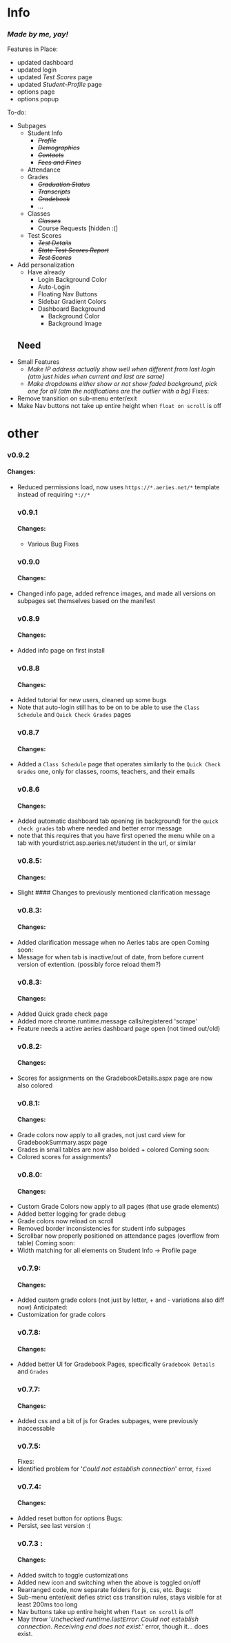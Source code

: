 # Info

### _Made by me, yay!_

Features in Place:

- updated dashboard
- updated login
- updated _Test Scores_ page
- updated _Student-Profile_ page
- options page
- options popup

To-do:

- Subpages
  - Student Info
    - ~~_Profile_~~
    - ~~_Demographics_~~
    - ~~_Contacts_~~
    - ~~_Fees and Fines_~~
  - Attendance
  - Grades
    - ~~_Graduation Status_~~
    - ~~_Transcripts_~~
    - ~~_Gradebook_~~
    - ...
  - Classes
    - ~~_Classes_~~
    - Course Requests [hidden :(]
  - Test Scores
    - ~~_Test Details_~~
    - ~~_State Test Scores Report_~~
    - ~~_Test Scores_~~
- Add personalization
  - Have already
    - Login Background Color
    - Auto-Login
    - Floating Nav Buttons
    - Sidebar Gradient Colors
    - Dashboard Background
      - Background Color
      - Background Image
  ## Need
- Small Features
  - _Make IP address actually show well when different from last login (atm just hides when current and last are same)_
  - _Make dropdowns either show or not show faded background, pick one for all (atm the notifications are the outlier with a bg)_
    Fixes:
- Remove transition on sub-menu enter/exit
- Make Nav buttons not take up entire height when `float on scroll` is off

# other

### v0.9.2

#### Changes:

- Reduced permissions load, now uses `https://*.aeries.net/*` template instead of requiring `*://*`
  ### v0.9.1
  #### Changes:
  - Various Bug Fixes
  ### v0.9.0
  #### Changes:
- Changed info page, added refrence images, and made all versions on subpages set themselves based on the manifest
  ### v0.8.9
  #### Changes:
- Added info page on first install
  ### v0.8.8
  #### Changes:
- Added tutorial for new users, cleaned up some bugs
- Note that auto-login still has to be on to be able to use the `Class Schedule` and `Quick Check Grades` pages
  ### v0.8.7
  #### Changes:
- Added a `Class Schedule` page that operates similarly to the `Quick Check Grades` one, only for classes, rooms, teachers, and their emails
  ### v0.8.6
  #### Changes:
- Added automatic dashboard tab opening (in background) for the `quick check grades` tab where needed and better error message
- note that this requires that you have first opened the menu while on a tab with yourdistrict.asp.aeries.net/student in the url, or similar
  ### v0.8.5:
  #### Changes:
- Slight #### Changes to previously mentioned clarification message
  ### v0.8.3:
  #### Changes:
- Added clarification message when no Aeries tabs are open
  Coming soon:
- Message for when tab is inactive/out of date, from before current version of extention. (possibly force reload them?)
  ### v0.8.3:
  #### Changes:
- Added Quick grade check page
- Added more chrome.runtime.message calls/registered 'scrape'
- Feature needs a active aeries dashboard page open (not timed out/old)
  ### v0.8.2:
  #### Changes:
- Scores for assignments on the GradebookDetails.aspx page are now also colored
  ### v0.8.1:
  #### Changes:
- Grade colors now apply to all grades, not just card view for GradebookSummary.aspx page
- Grades in small tables are now also bolded + colored
  Coming soon:
- Colored scores for assignments?
  ### v0.8.0:
  #### Changes:
- Custom Grade Colors now apply to all pages (that use grade elements)
- Added better logging for grade debug
- Grade colors now reload on scroll
- Removed border inconsistencies for student info subpages
- Scrollbar now properly positioned on attendance pages (overflow from table)
  Coming soon:
- Width matching for all elements on Student Info -> Profile page
  ### v0.7.9:
  #### Changes:
- Added custom grade colors (not just by letter, + and - variations also diff now)
  Anticipated:
- Customization for grade colors
  ### v0.7.8:
  #### Changes:
- Added better UI for Gradebook Pages, specifically `Gradebook Details` and `Grades`
  ### v0.7.7:
  #### Changes:
- Added css and a bit of js for Grades subpages, were previously inaccessable
  ### v0.7.5:
  Fixes:
- Identified problem for '𝘊𝘰𝘶𝘭𝘥 𝘯𝘰𝘵 𝘦𝘴𝘵𝘢𝘣𝘭𝘪𝘴𝘩 𝘤𝘰𝘯𝘯𝘦𝘤𝘵𝘪𝘰𝘯' error, `fixed`
  ### v0.7.4:
  #### Changes:
- Added reset button for options
  Bugs:
- Persist, see last version :(
  ### v0.7.3 :
  #### Changes:
- Added switch to toggle customizations
- Added new icon and switching when the above is toggled on/off
- Rearranged code, now separate folders for js, css, etc.
  Bugs:
- Sub-menu enter/exit defies strict css transition rules, stays visible for at least 200ms too long
- Nav buttons take up entire height when `float on scroll` is off
- May throw '𝘜𝘯𝘤𝘩𝘦𝘤𝘬𝘦𝘥 𝘳𝘶𝘯𝘵𝘪𝘮𝘦.𝘭𝘢𝘴𝘵𝘌𝘳𝘳𝘰𝘳: 𝘊𝘰𝘶𝘭𝘥 𝘯𝘰𝘵 𝘦𝘴𝘵𝘢𝘣𝘭𝘪𝘴𝘩 𝘤𝘰𝘯𝘯𝘦𝘤𝘵𝘪𝘰𝘯. 𝘙𝘦𝘤𝘦𝘪𝘷𝘪𝘯𝘨 𝘦𝘯𝘥 𝘥𝘰𝘦𝘴 𝘯𝘰𝘵 𝘦𝘹𝘪𝘴𝘵.' error, though it... does exist.

